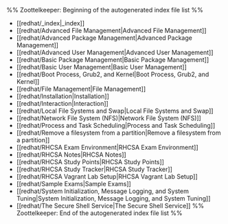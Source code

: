 %% Zoottelkeeper: Beginning of the autogenerated index file list  %%
-  [[redhat/_index|_index]]
-  [[redhat/Advanced File Management|Advanced File Management]]
-  [[redhat/Advanced Package Management|Advanced Package Management]]
-  [[redhat/Advanced User Management|Advanced User Management]]
-  [[redhat/Basic Package Management|Basic Package Management]]
-  [[redhat/Basic User Management|Basic User Management]]
-  [[redhat/Boot Process, Grub2, and Kernel|Boot Process, Grub2, and Kernel]]
-  [[redhat/File Management|File Management]]
-  [[redhat/Installation|Installation]]
-  [[redhat/Interaction|Interaction]]
-  [[redhat/Local File Systems and Swap|Local File Systems and Swap]]
-  [[redhat/Network File System (NFS)|Network File System (NFS)]]
-  [[redhat/Process and Task Scheduling|Process and Task Scheduling]]
-  [[redhat/Remove a filesystem from a partition|Remove a filesystem from a partition]]
-  [[redhat/RHCSA Exam Environment|RHCSA Exam Environment]]
-  [[redhat/RHCSA Notes|RHCSA Notes]]
-  [[redhat/RHCSA Study Points|RHCSA Study Points]]
-  [[redhat/RHCSA Study Tracker|RHCSA Study Tracker]]
-  [[redhat/RHCSA Vagrant Lab Setup|RHCSA Vagrant Lab Setup]]
-  [[redhat/Sample Exams|Sample Exams]]
-  [[redhat/System Initialization, Message Logging, and System Tuning|System Initialization, Message Logging, and System Tuning]]
-  [[redhat/The Secure Shell Service|The Secure Shell Service]]
%% Zoottelkeeper: End of the autogenerated index file list  %%
